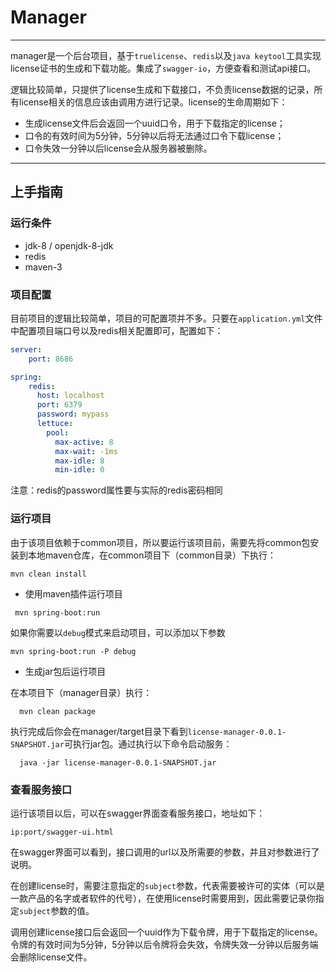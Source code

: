 # Manager

------

manager是一个后台项目，基于`truelicense`、`redis`以及`java keytool`工具实现license证书的生成和下载功能。集成了`swagger-io`，方便查看和测试api接口。

逻辑比较简单，只提供了license生成和下载接口，不负责license数据的记录，所有license相关的信息应该由调用方进行记录。license的生命周期如下：

- 生成license文件后会返回一个uuid口令，用于下载指定的license；
- 口令的有效时间为5分钟，5分钟以后将无法通过口令下载license；
- 口令失效一分钟以后license会从服务器被删除。

------

## 上手指南

### 运行条件

- jdk-8 / openjdk-8-jdk
- redis
- maven-3

### 项目配置

目前项目的逻辑比较简单，项目的可配置项并不多。只要在`application.yml`文件中配置项目端口号以及redis相关配置即可，配置如下：

```yaml
server:
    port: 8686

spring:
    redis:
      host: localhost
      port: 6379
      password: mypass
      lettuce:
        pool:
          max-active: 8
          max-wait: -1ms
          max-idle: 8
          min-idle: 0
```

注意：redis的password属性要与实际的redis密码相同

### 运行项目

由于该项目依赖于common项目，所以要运行该项目前，需要先将common包安装到本地maven仓库，在common项目下（common目录）下执行：

```shell
mvn clean install
```

- 使用maven插件运行项目

```shell
 mvn spring-boot:run
```

如果你需要以`debug`模式来启动项目，可以添加以下参数

```shell
mvn spring-boot:run -P debug
```

- 生成jar包后运行项目

在本项目下（manager目录）执行：

```shell
  mvn clean package
```

执行完成后你会在manager/target目录下看到`license-manager-0.0.1-SNAPSHOT.jar`可执行jar包。通过执行以下命令启动服务：

```shell
  java -jar license-manager-0.0.1-SNAPSHOT.jar
```

### 查看服务接口

运行该项目以后，可以在swagger界面查看服务接口，地址如下：

```url
ip:port/swagger-ui.html
```

在swagger界面可以看到，接口调用的url以及所需要的参数，并且对参数进行了说明。

在创建license时，需要注意指定的`subject`参数，代表需要被许可的实体（可以是一款产品的名字或者软件的代号），在使用license时需要用到，因此需要记录你指定`subject`参数的值。

调用创建license接口后会返回一个uuid作为下载令牌，用于下载指定的license。令牌的有效时间为5分钟，5分钟以后令牌将会失效，令牌失效一分钟以后服务端会删除license文件。





